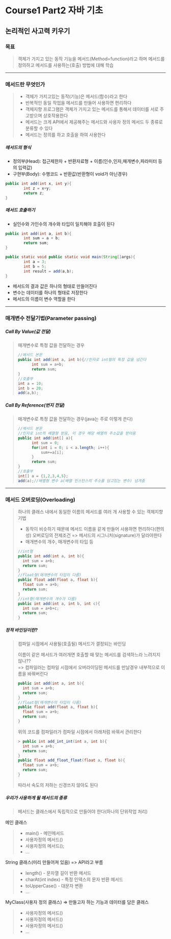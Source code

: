 # Course1 Part2 자바 기초   

## 논리적인 사고력 키우기

### 목표
> 객체가 가지고 있는 동작 기능을 메서드(Method=function)라고 하며
> 메서드를 정의하고 메서드를 사용하는(호출) 방법에 대해 학습
---

### 메서드란 무엇인가
>- 객체가 가지고있는 동작(기능)은 메서드(함수)라고 한다   
>- 반복적인 동일 작업을 메서드를 만들어 사용하면 편리하다   
>- 객체지향 프로그램은 객체가 가지고 있는 메서드를 통해서 데이터를 서로 주고받으며 상호작용한다   
>- 메서드는 크게 API에서 제공해주는 메서드와 사용자 정의 메서드 두 종류로 분류할 수 있다
>- 메서드는 정의를 하고 호출을 하여 사용한다

##### 메서드의 형식
- 정의부(Head): 접근제한자 + 반환자료형 + 이름(인수,인자,매개변수,파라미터 등의 입력값)   
- 구현부(Body): 수행코드 + 반환값(반환형이 void가 아닌경우)
```java
public int add(int x, int y){
        int z = x+y;
        return z;
}
```

##### 메서드 호출하기
- 실인수와 가인수의 개수와 타입이 일치해야 호출이 된다
```java
public int add(int a, int b){
        int sum = a + b;
        return sum;
}
```
```java
public static void public static void main(String[]args){
        int a = 3;
        int b = 5;
        int result = add(a,b);
}
```

- 메서드의 결과 값은 하나의 형태로 만들어진다
- 변수는 데이터를 하나의 형태로 저장한다
- 메서드의 이름이 변수 역할을 한다

---

### 매개변수 전달기법(Parameter passing)

##### Call By Value(값 전달)
> 매개변수로 특정 값을 전달하는 경우
> ```java
> //메서드 본문 
> public int add(int a, int b){//인자로 int형의 특정 값을 넘긴다
>       int sum = a+b;
>       return sum;
> }
> //호출부
> int a = 10;
> int b = 20;
> add(a,b);
> ```

##### Call By Reference(번지 전달)
> 매개변수로 특정 값을 전달하는 경우(java는 주로 이렇게 쓴다)
> ```java
> //메서드 본문 
> //인자로 int의 배열형 받음, 이 경우 해당 배열의 주소값을 받아옴
> public int add(int[] a){
>       int sum = 0;
>       for(int i = 0; i < a.length; i++){
>           sum+=a[i];
>       }
>       return sum;
> }
> //호출부
> int[] a = {1,2,3,4,5};
> add(a);//배열형 변수 a(배열 인스턴스의 주소를 담고있는 변수) 넘겨줌
> ```

---
### 메서드 오버로딩(Overloading)
> 하나의 클래스 내에서 동일한 이름의 메서드를 여러 개 사용할 수 있는 객체지향 기법   
> - 동작이 비슷하기 때문에 메서드 이름을 같게 만들어 사용하면 편리하다(편의성)
> 오버로딩의 전제조건 => 메서드의 시그니처(signature)가 달라야한다
> - 매개변수의 개수, 매개변수의 타입 등
> ```java
> //int형
> public int add(int a, int b){
>   int sum = a+b;
>   return sum;
> }
> //float형(매개변수의 타입이 다름)
> public float add(float a, float b){
>   float sum = a+b;
>   return sum;
> }
> //int형(매개변수의 개수가 다름)
> public int add(int a, int b, int c){
>   int sum = a+b+c;
>   return sum;
> }
>```

##### 정적 바인딩이란?
> 컴파일 시점에서 사용될(호출될) 메서드가 결정되는 바인딩   
> 
> 
> 이름이 같은 메서드가 여러개면 호출할 때 맞는 메서드를 검색하느라 느려지지 않나??   
> => 컴파일러는 컴파일 시점에서 오버라이딩된 메서드를 만날경우 내부적으로 이름을 바꿔버린다
> ```java
> public int add(int a, int b){
>   int sum = a+b;
>   return sum;
> }
> //float형(매개변수의 타입이 다름)
> public float add(float a, float b){
>   float sum = a+b;
>   return sum;
> }
> ```
> 위의 코드를 컴파일러가 컴파일 시점에서 아래처럼 바꿔서 관리한다
> ```java
> > public int add_int_int(int a, int b){
>   int sum = a+b;
>   return sum;
> }
> public float add_float_float(float a, float b){
>   float sum = a+b;
>   return sum;
> }
>```
> 따라서 속도의 저하는 신경쓰지 않아도 된다

##### 우리가 사용하게 될 메서드의 종류
> 메서드는 클래스에서 독립적으로 만들어야 한다(하나의 단위작업 처리)

메인 클래스
>- main() - 메인메서드
>- 사용자정의 메서드()
>- 사용자정의 메서드();
>- ...

String 클래스(미리 만들어져 있음) => API라고 부름
>- length() - 문자열 길이 반환 메서드
>- charAt(int index) - 특정 인덱스의 문자 반환 메서드
>- toUpperCase() - 대문자 변환
>- ...

MyClass(사용자 정의 클래스) => 만들고자 하는 기능과 데이터를 담은 클래스
>- 사용자정의 메서드()
>- 사용자정의 메서드()
>- 사용자정의 메서드()
>- ...